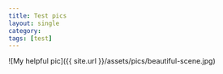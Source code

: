```yaml
---
title: Test pics
layout: single
category: 
tags: [test]
---
```

![My helpful pic]({{ site.url }}/assets/pics/beautiful-scene.jpg)
